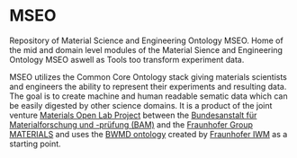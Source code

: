 # MSEO
Repository of Material Science and Engineering Ontology MSEO.
Home of the mid and domain level modules of the Material Sience and Engineering Ontology MSEO aswell as Tools too transform experiment data.

MSEO utilizes the Common Core Ontology stack giving materials scientists and engineers the ability to represent their experiments and resulting data. The goal is to create machine and human readable sematic data which can be easily digested by other science domains.  It is a product of the joint venture [Materials Open Lab Project](https://matolab.materials.digital/) between the [Bundesanstalt für Materialforschung und -prüfung (BAM)](https://www.bam.de) and the [Fraunhofer Group MATERIALS](https://www.materials.fraunhofer.de) and uses the [BWMD ontology](https://matportal.org/ontologies/BWMD-MID) created by [Fraunhofer IWM](https://www.iwm.fraunhofer.de) as a starting point.

